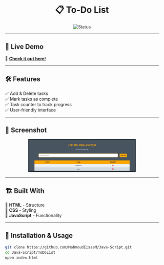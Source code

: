 <h1 align="center">📋 To-Do List</h1>

<p align="center">
  <img src="https://img.shields.io/badge/Status-Live-brightgreen?style=for-the-badge" alt="Status"/>
</p>

---

## 🌟 Live Demo  
🔗 **[Check it out here!](https://mahmoudeissam.github.io/ToDo-List/)**  

---

## 🛠 Features  
✅ Add & Delete tasks  
✅ Mark tasks as complete  
✅ Task counter to track progress  
✅ User-friendly interface  

---

## 📸 Screenshot  
<p align="center">
  <img src="Capture.JPG" alt="To-Do List Screenshot" width="70%"/>
</p>

---

## 🏗 Built With  
🔹 **HTML** - Structure  
🔹 **CSS** - Styling  
🔹 **JavaScript** - Functionality  

---

## 🚀 Installation & Usage  
```bash
git clone https://github.com/MahmoudEissaM/Java-Script.git
cd Java-Script/ToDoList
open index.html

